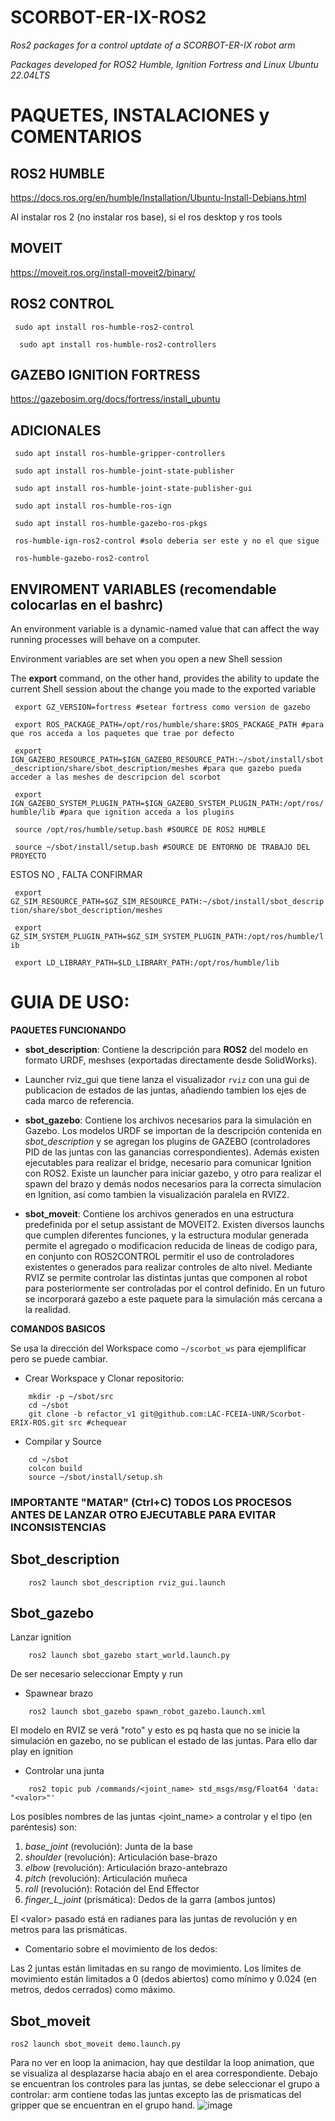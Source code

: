 # SCORBOT-ER-IX-ROS2

*Ros2 packages for a control uptdate of a SCORBOT-ER-IX robot arm*

 *Packages developed for ROS2 Humble, Ignition Fortress and Linux Ubuntu 22.04LTS*


# PAQUETES, INSTALACIONES y COMENTARIOS 

## ROS2 HUMBLE

https://docs.ros.org/en/humble/Installation/Ubuntu-Install-Debians.html

Al instalar ros 2 (no instalar ros base), si el ros desktop y ros tools


## MOVEIT

https://moveit.ros.org/install-moveit2/binary/

## ROS2 CONTROL

 ``` sudo apt install ros-humble-ros2-control``` 
 
```  sudo apt install ros-humble-ros2-controllers```  

## GAZEBO IGNITION FORTRESS

https://gazebosim.org/docs/fortress/install_ubuntu


## ADICIONALES 

 ``` sudo apt install ros-humble-gripper-controllers``` 
 
 ``` sudo apt install ros-humble-joint-state-publisher``` 
 
 ``` sudo apt install ros-humble-joint-state-publisher-gui``` 
 
 ``` sudo apt install ros-humble-ros-ign``` 
 
 ``` sudo apt install ros-humble-gazebo-ros-pkgs``` 
 
 ``` ros-humble-ign-ros2-control #solo deberia ser este y no el que sigue``` 
 
 ``` ros-humble-gazebo-ros2-control``` 
 

## ENVIROMENT VARIABLES  (recomendable colocarlas en el bashrc)

An environment variable is a dynamic-named value that can affect the way running processes will behave on a computer.

Environment variables are set when you open a new Shell session

The **export** command, on the other hand, provides the ability to update the current Shell session about the change you made to the exported variable

``` export GZ_VERSION=fortress #setear fortress como version de gazebo``` 

``` export ROS_PACKAGE_PATH=/opt/ros/humble/share:$ROS_PACKAGE_PATH #para que ros acceda a los paquetes que trae por defecto``` 

``` export IGN_GAZEBO_RESOURCE_PATH=$IGN_GAZEBO_RESOURCE_PATH:~/sbot/install/sbot_description/share/sbot_description/meshes #para que gazebo pueda acceder a las meshes de descripcion del scorbot``` 

``` export IGN_GAZEBO_SYSTEM_PLUGIN_PATH=$IGN_GAZEBO_SYSTEM_PLUGIN_PATH:/opt/ros/humble/lib #para que ignition acceda a los plugins```  

``` source /opt/ros/humble/setup.bash #SOURCE DE ROS2 HUMBLE``` 

``` source ~/sbot/install/setup.bash #SOURCE DE ENTORNO DE TRABAJO DEL PROYECTO``` 


ESTOS NO , FALTA CONFIRMAR 

``` export GZ_SIM_RESOURCE_PATH=$GZ_SIM_RESOURCE_PATH:~/sbot/install/sbot_description/share/sbot_description/meshes``` 

``` export GZ_SIM_SYSTEM_PLUGIN_PATH=$GZ_SIM_SYSTEM_PLUGIN_PATH:/opt/ros/humble/lib``` 

``` export LD_LIBRARY_PATH=$LD_LIBRARY_PATH:/opt/ros/humble/lib``` 



# GUIA DE USO:

**PAQUETES FUNCIONANDO**

 * **sbot_description**: Contiene la descripción para **ROS2** del modelo en formato URDF, meshses (exportadas directamente desde SolidWorks).
 * Launcher rviz_gui que tiene lanza el visualizador `rviz` con una gui de publicacion de estados de las juntas, añadiendo tambien los ejes de cada marco de referencia.

 * **sbot_gazebo**: Contiene los archivos necesarios para la simulación en Gazebo. Los modelos URDF se importan de la descripción contenida en *sbot_description* y se agregan los plugins de GAZEBO (controladores PID de las juntas con las ganancias correspondientes). Además existen ejecutables para realizar el bridge, necesario para comunicar Ignition con ROS2. Existe un launcher para iniciar gazebo, y otro para realizar el spawn del brazo y demás nodos necesarios para la correcta simulacion en Ignition, así como tambien la visualización paralela en RVIZ2.
   
 * **sbot_moveit**: Contiene los archivos generados en una estructura predefinida por el setup assistant de MOVEIT2. Existen diversos launchs que cumplen diferentes funciones, y la estructura modular generada permite el agregado o modificacion reducida de lineas de codigo para, en conjunto con ROS2CONTROL permitir el uso de controladores existentes o generados para realizar controles de alto nivel. Mediante RVIZ se permite controlar las distintas juntas que componen al robot para posteriormente ser controladas por el control definido. En un futuro se incorporará gazebo a este paquete para la simulación más cercana a la realidad.

**COMANDOS BASICOS**

Se usa la dirección del Workspace como `~/scorbot_ws` para ejemplificar pero se puede cambiar.

* Crear Workspace y Clonar repositorio:
~~~
    mkdir -p ~/sbot/src
    cd ~/sbot
    git clone -b refactor_v1 git@github.com:LAC-FCEIA-UNR/Scorbot-ERIX-ROS.git src #chequear
~~~
* Compilar y Source
~~~
    cd ~/sbot
    colcon build
    source ~/sbot/install/setup.sh
~~~
### IMPORTANTE "MATAR" (Ctrl+C) TODOS LOS PROCESOS ANTES DE LANZAR OTRO EJECUTABLE PARA EVITAR INCONSISTENCIAS

## Sbot_description
~~~shell1
    ros2 launch sbot_description rviz_gui.launch 
~~~
## Sbot_gazebo
Lanzar ignition
~~~shell1
    ros2 launch sbot_gazebo start_world.launch.py  
~~~
De ser necesario seleccionar Empty y run
* Spawnear brazo
~~~shell2
    ros2 launch sbot_gazebo spawn_robot_gazebo.launch.xml  
~~~
El modelo en RVIZ se verá "roto" y esto es pq hasta que no se inicie la simulación en gazebo, no se publican el estado de las juntas. Para ello dar play en ignition
* Controlar una junta
~~~shell3
    ros2 topic pub /commands/<joint_name> std_msgs/msg/Float64 'data: "<valor>"'
~~~

Los posibles nombres de las juntas <joint_name\> a controlar y el tipo (en paréntesis) son:

1. *base_joint* (revolución): Junta de la base
2. *shoulder* (revolución): Articulación base-brazo
3. *elbow* (revolución): Articulación brazo-antebrazo
4. *pitch* (revolución): Articulación muñeca
5. *roll* (revolución): Rotación del End Effector
6. *finger_L_joint* (prismática): Dedos de la garra (ambos juntos)

El <valor\> pasado está en radianes para las juntas de revolución y en metros para las prismáticas.

* Comentario sobre el movimiento de los dedos:
  
Las 2 juntas están limitadas en su rango de movimiento. Los límites de movimiento están limitados a 0 (dedos abiertos) como mínimo y 0.024 (en metros, dedos cerrados) como máximo.

## Sbot_moveit
~~~shell1
ros2 launch sbot_moveit demo.launch.py 
~~~
Para no ver en loop la animacion, hay que destildar la loop animation, que se visualiza al desplazarse hacia abajo en el area correspondiente. Debajo se encuentran los controles para las juntas, se debe seleccionar el grupo a controlar: arm contiene todas las juntas excepto las de prismaticas del gripper que se encuentran en el grupo hand.
![image](https://github.com/JERONIMODIFRANCO/SCORBOT-ER-IX-ROS2/assets/95137387/48642bd3-4a09-44d0-9b57-52ababeaf423)

